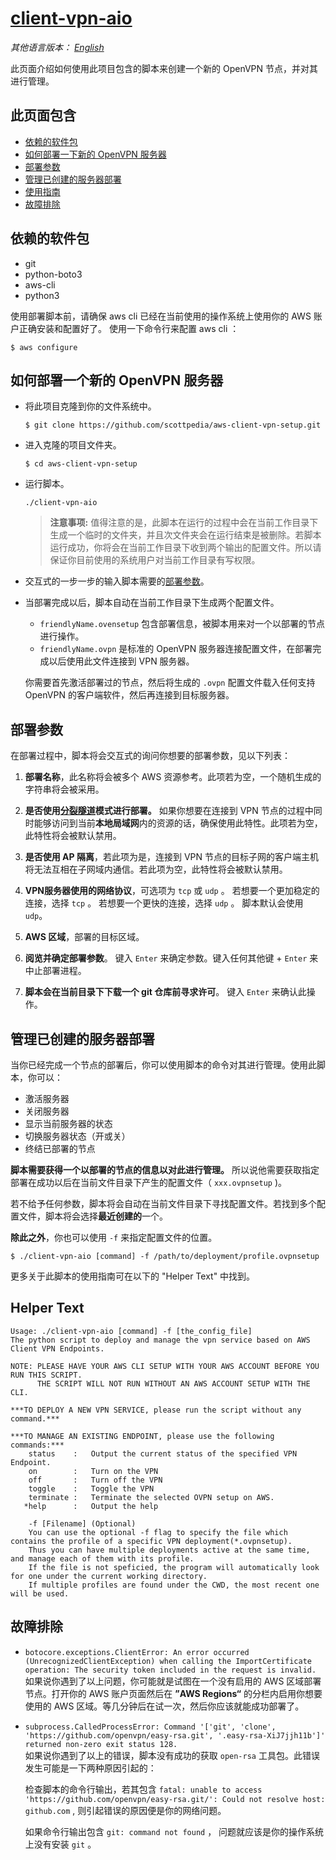 # [client-vpn-aio](../client-vpn-aio)

*其他语言版本： [English](./deployment-script.md)*

此页面介绍如何使用此项目包含的脚本来创建一个新的 OpenVPN 节点，并对其进行管理。

## 此页面包含

- [依赖的软件包](#依赖的软件包)
- [如何部署一下新的 OpenVPN 服务器](#如何部署一个新的-OpenVPN-服务器)
- [部署参数](#部署参数)
- [管理已创建的服务器部署](#管理已创建的服务器部署)
- [使用指南](#使用指南)
- [故障排除](#故障排除)

## 依赖的软件包

- git
- python-boto3
- aws-cli
- python3

使用部署脚本前，请确保 aws cli 已经在当前使用的操作系统上使用你的 AWS 账户正确安装和配置好了。 使用一下命令行来配置 aws cli ：

```shell
$ aws configure
```

## 如何部署一个新的 OpenVPN 服务器

- 将此项目克隆到你的文件系统中。
  ```shell
  $ git clone https://github.com/scottpedia/aws-client-vpn-setup.git
  ```
- 进入克隆的项目文件夹。
  ```shell
  $ cd aws-client-vpn-setup
  ```
- 运行脚本。
  ```shell
  ./client-vpn-aio
  ```
  > **注意事项:** 值得注意的是，此脚本在运行的过程中会在当前工作目录下生成一个临时的文件夹，并且次文件夹会在运行结束是被删除。若脚本运行成功，你将会在当前工作目录下收到两个输出的配置文件。所以请保证你目前使用的系统用户对当前工作目录有写权限。
- 交互式的一步一步的输入脚本需要的[部署参数](#部署参数)。
- 当部署完成以后，脚本自动在当前工作目录下生成两个配置文件。
  - `friendlyName.ovensetup` 包含部署信息，被脚本用来对一个以部署的节点进行操作。
  - `friendlyName.ovpn` 是标准的 OpenVPN 服务器连接配置文件，在部署完成以后使用此文件连接到 VPN 服务器。

  你需要首先激活部署过的节点，然后将生成的 `.ovpn` 配置文件载入任何支持 OpenVPN 的客户端软件，然后再连接到目标服务器。

## 部署参数

在部署过程中，脚本将会交互式的询问你想要的部署参数，见以下列表：

1. **部署名称**，此名称将会被多个 AWS 资源参考。此项若为空，一个随机生成的字符串将会被采用。

2. **是否使用[分裂隧道](https://docs.aws.amazon.com/vpn/latest/clientvpn-admin/split-tunnel-vpn.html)模式进行部署。** 如果你想要在连接到 VPN 节点的过程中同时能够访问到当前**本地局域网**内的资源的话，确保使用此特性。此项若为空，此特性将会被默认禁用。

3. **是否使用 AP 隔离**，若此项为是，连接到 VPN 节点的目标子网的客户端主机将无法互相在子网域内通信。若此项为空，此特性将会被默认禁用。

4. **VPN服务器使用的网络协议**，可选项为 `tcp` 或 `udp` 。 若想要一个更加稳定的连接，选择 `tcp` 。 若想要一个更快的连接，选择 `udp` 。 脚本默认会使用 `udp`。

5. **AWS 区域**，部署的目标区域。

6. **阅览并确定部署参数**。 键入 `Enter` 来确定参数。键入任何其他键 + `Enter` 来中止部署进程。

7. **脚本会在当前目录下下载一个 git 仓库前寻求许可**。 键入 `Enter` 来确认此操作。

## 管理已创建的服务器部署

当你已经完成一个节点的部署后，你可以使用脚本的命令对其进行管理。使用此脚本，你可以：
- 激活服务器
- 关闭服务器
- 显示当前服务器的状态
- 切换服务器状态（开或关）
- 终结已部署的节点

**脚本需要获得一个以部署的节点的信息以对此进行管理。** 所以说他需要获取指定部署在成功以后在当前文件目录下产生的配置文件（ `xxx.ovpnsetup` )。

若不给予任何参数，脚本将会自动在当前文件目录下寻找配置文件。若找到多个配置文件，脚本将会选择**最近创建的**一个。

**除此之外**，你也可以使用 `-f` 来指定配置文件的位置。

```shell
$ ./client-vpn-aio [command] -f /path/to/deployment/profile.ovpnsetup
```

更多关于此脚本的使用指南可在以下的 "Helper Text" 中找到。

## Helper Text

```
Usage: ./client-vpn-aio [command] -f [the_config_file]
The python script to deploy and manage the vpn service based on AWS Client VPN Endpoints.

NOTE: PLEASE HAVE YOUR AWS CLI SETUP WITH YOUR AWS ACCOUNT BEFORE YOU RUN THIS SCRIPT.
      THE SCRIPT WILL NOT RUN WITHOUT AN AWS ACCOUNT SETUP WITH THE CLI.

***TO DEPLOY A NEW VPN SERVICE, please run the script without any command.***

***TO MANAGE AN EXISTING ENDPOINT, please use the following commands:***
    status    :   Output the current status of the specified VPN Endpoint.
    on        :   Turn on the VPN
    off       :   Turn off the VPN
    toggle    :   Toggle the VPN
    terminate :   Terminate the selected OVPN setup on AWS.
   *help      :   Output the help

    -f [Filename] (Optional)
    You can use the optional -f flag to specify the file which contains the profile of a specific VPN deployment(*.ovpnsetup).
    Thus you can have multiple deployments active at the same time, and manage each of them with its profile.
    If the file is not speficied, the program will automatically look for one under the current working directory.
    If multiple profiles are found under the CWD, the most recent one will be used.
```

## 故障排除

  - `botocore.exceptions.ClientError: An error occurred (UnrecognizedClientException) when calling the ImportCertificate operation: The security token included in the request is invalid.` 
  如果说你遇到了以上问题，你可能就是试图在一个没有启用的 AWS 区域部署节点。打开你的 AWS 账户页面然后在 **”AWS Regions“** 的分栏内启用你想要使用的 AWS 区域。等几分钟后在试一次，然后你应该就能成功部署了。

  - `subprocess.CalledProcessError: Command '['git', 'clone', 'https://github.com/openvpn/easy-rsa.git', '.easy-rsa-XiJ7jjh11b']' returned non-zero exit status 128.`  
  如果说你遇到了以上的错误，脚本没有成功的获取 `open-rsa` 工具包。此错误发生可能是一下两种原因引起的：

    检查脚本的命令行输出，若其包含 `fatal: unable to access 'https://github.com/openvpn/easy-rsa.git/': Could not resolve host: github.com` , 则引起错误的原因便是你的网络问题。

    如果命令行输出包含 `git: command not found` ， 问题就应该是你的操作系统上没有安装 `git` 。
